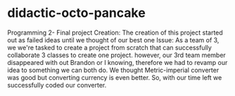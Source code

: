 # didactic-octo-pancake
Programming 2- Final project
Creation: The creation of this project started out as failed ideas until we thought of our best one
Issue: As a team of 3, we we're tasked to create a project from scratch that can successfully collaborate 3 classes to create one project.
however, our 3rd team member disappeared with out Brandon or I knowing, therefore we had to revamp our idea to something we can both do.
We thought Metric-imperial converter was good but converting currency is even better. So, with our time left we successfully coded our converter.
